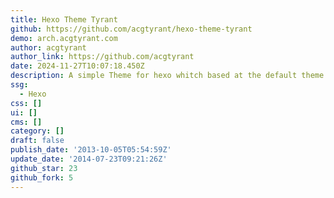 ```yaml
---
title: Hexo Theme Tyrant
github: https://github.com/acgtyrant/hexo-theme-tyrant
demo: arch.acgtyrant.com
author: acgtyrant
author_link: https://github.com/acgtyrant
date: 2024-11-27T10:07:18.450Z
description: A simple Theme for hexo whitch based at the default theme 'light'.
ssg:
  - Hexo
css: []
ui: []
cms: []
category: []
draft: false
publish_date: '2013-10-05T05:54:59Z'
update_date: '2014-07-23T09:21:26Z'
github_star: 23
github_fork: 5
---
```

